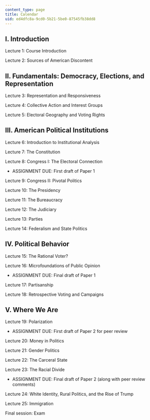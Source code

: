 ```yaml
---
content_type: page
title: Calendar
uid: ed4dfc8a-9cd0-5b21-5be0-87545fb38dd8
---
```


I. Introduction 
----------------

Lecture 1: Course Introduction

Lecture 2: Sources of American Discontent

II. Fundamentals: Democracy, Elections, and Representation
----------------------------------------------------------

Lecture 3: Representation and Responsiveness

Lecture 4: Collective Action and Interest Groups

Lecture 5: Electoral Geography and Voting Rights

III. American Political Institutions
------------------------------------

Lecture 6: Introduction to Institutional Analysis

Lecture 7: The Constitution

Lecture 8: Congress I: The Electoral Connection

*   ASSIGNMENT DUE: First draft of Paper 1

Lecture 9: Congress II: Pivotal Politics

Lecture 10: The Presidency

Lecture 11: The Bureaucracy

Lecture 12: The Judiciary

Lecture 13: Parties

Lecture 14: Federalism and State Politics

IV. Political Behavior
----------------------

Lecture 15: The Rational Voter?

Lecture 16: Microfoundations of Public Opinion

*   ASSIGNMENT DUE: Final draft of Paper 1

Lecture 17: Partisanship

Lecture 18: Retrospective Voting and Campaigns

V. Where We Are
---------------

Lecture 19: Polarization

*   ASSIGNMENT DUE: First draft of Paper 2 for peer review

Lecture 20: Money in Politics

Lecture 21: Gender Politics

Lecture 22: The Carceral State

Lecture 23: The Racial Divide

*   ASSIGNMENT DUE: Final draft of Paper 2 (along with peer review comments)

Lecture 24: White Identity, Rural Politics, and the Rise of Trump

Lecture 25: Immigration

Final session: Exam